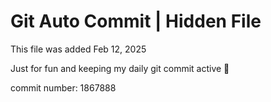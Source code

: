 # Git Auto Commit | Hidden File

This file was added Feb 12, 2025

Just for fun and keeping my daily git commit active 🤪

commit number: 1867888
